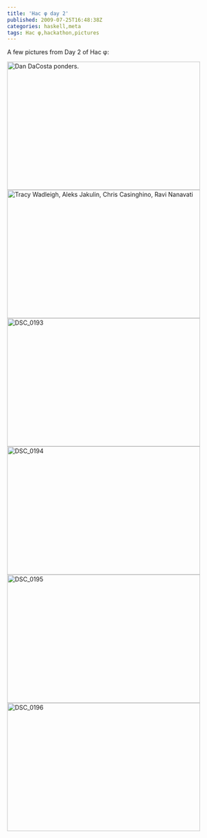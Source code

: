 ```yaml
---
title: 'Hac φ day 2'
published: 2009-07-25T16:48:38Z
categories: haskell,meta
tags: Hac φ,hackathon,pictures
---
```


A few pictures from Day 2 of Hac φ:

<img src="http://byorgey.files.wordpress.com/2009/07/dsc_0191.jpg" alt="Dan DaCosta ponders." title="DSC_0191" width="450" height="299" class="size-full wp-image-195" />

<img src="http://byorgey.files.wordpress.com/2009/07/dsc_0192.jpg" alt="Tracy Wadleigh, Aleks Jakulin, Chris Casinghino, Ravi Nanavati" title="DSC_0192" width="450" height="299" class="size-full wp-image-196" />

<img src="http://byorgey.files.wordpress.com/2009/07/dsc_0193.jpg" alt="DSC_0193" title="DSC_0193" width="450" height="299" class="aligncenter size-full wp-image-197" />

<img src="http://byorgey.files.wordpress.com/2009/07/dsc_0194.jpg" alt="DSC_0194" title="DSC_0194" width="450" height="299" class="aligncenter size-full wp-image-198" />

<img src="http://byorgey.files.wordpress.com/2009/07/dsc_0195.jpg" alt="DSC_0195" title="DSC_0195" width="450" height="299" class="aligncenter size-full wp-image-199" />

<img src="http://byorgey.files.wordpress.com/2009/07/dsc_0196.jpg" alt="DSC_0196" title="DSC_0196" width="450" height="299" class="aligncenter size-full wp-image-200" />

